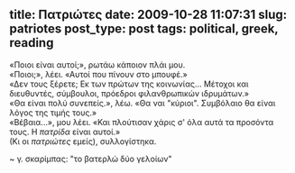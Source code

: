 title: Πατριώτες
date: 2009-10-28 11:07:31
slug: patriotes
post_type: post
tags: political, greek, reading
---

«Ποιοι είναι αυτοί;», ρωτάω κάποιον πλάι μου.<br />
«Ποιοι;», λέει. «Αυτοί που πίνουν στο μπουφέ.»<br />
«Δεν τους ξέρετε; Εκ των πρώτων της κοινωνίας... Μέτοχοι και διευθυντές, σύμβουλοι, πρόεδροι φιλανθρωπικών ιδρυμάτων.»<br />
«Θα είναι πολύ συνεπείς.», λέω. «Θα ναι "κύριοι". Συμβόλαιο θα είναι λόγος της τιμής τους.»<br />
«Βέβαια...», μου λέει. «Και πλούτισαν χάρις σ' όλα αυτά τα προσόντα τους. Η _πατρίδα_ είναι αυτοί.»<br />
(Κι οι _πατριώτες_ εμείς), συλλογίστηκα.

~ γ. σκαρίμπας: "το βατερλώ δύο γελοίων"
